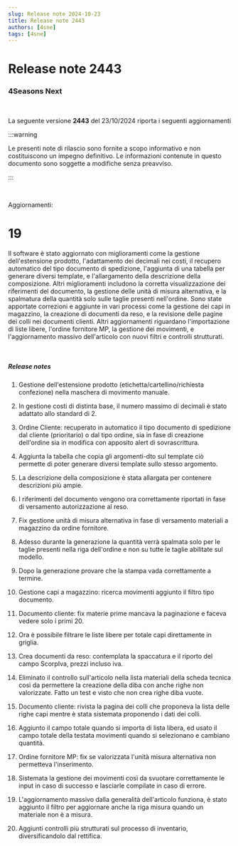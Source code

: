 ```yaml
---
slug: Release note 2024-10-23
title: Release note 2443
authors: [4sne]
tags: [4sne]
---
```

# Release note 2443

### 4Seasons Next

&nbsp;

La seguente versione **2443** del 23\/10\/2024 riporta i seguenti aggiornamenti


:::warning

Le presenti note di rilascio sono fornite a scopo informativo e non costituiscono un impegno definitivo. Le informazioni contenute in questo documento sono soggette a modifiche senza preavviso.

:::

<!-- truncate -->


&nbsp;

Aggiornamenti\:

# 19

Il software è stato aggiornato con miglioramenti come la gestione dell'estensione prodotto, l'adattamento dei decimali nei costi, il recupero automatico del tipo documento di spedizione, l'aggiunta di una tabella per generare diversi template, e l'allargamento della descrizione della composizione. Altri miglioramenti includono la corretta visualizzazione dei riferimenti del documento, la gestione delle unità di misura alternativa, e la spalmatura della quantità solo sulle taglie presenti nell'ordine. Sono state apportate correzioni e aggiunte in vari processi come la gestione dei capi in magazzino, la creazione di documenti da reso, e la revisione delle pagine dei colli nei documenti clienti. Altri aggiornamenti riguardano l'importazione di liste libere, l'ordine fornitore MP, la gestione dei movimenti, e l'aggiornamento massivo dell'articolo con nuovi filtri e controlli strutturati.

&nbsp;

##### Release notes

1. Gestione dell'estensione prodotto (etichetta/cartellino/richiesta confezione) nella maschera di movimento manuale. 

2. In gestione costi di distinta base, il numero massimo di decimali è stato adattato allo standard di 2.

3. Ordine Cliente: recuperato in automatico il tipo documento di spedizione dal cliente (prioritario) o dal tipo ordine, sia in fase di creazione dell'ordine sia in modifica con apposito alert di sovrascrittura.

4. Aggiunta la tabella che copia gli argomenti-dto sul template ciò permette di poter generare diversi template sullo stesso argomento.

5. La descrizione della composizione è stata allargata per contenere descrizioni più ampie.

6. I riferimenti del documento vengono ora correttamente riportati in fase di versamento autorizzazione al reso.

7. Fix gestione unità di misura alternativa in fase di versamento materiali a magazzino da ordine fornitore.

8. Adesso durante la generazione la quantità verrà spalmata solo per le taglie presenti nella riga dell'ordine e non su tutte le taglie abilitate sul modello.

9. Dopo la generazione provare che la stampa vada correttamente a termine.

10. Gestione capi a magazzino: ricerca movimenti aggiunto il filtro tipo documento.

11. Documento cliente: fix materie prime mancava la paginazione e faceva vedere solo i primi 20.

12. Ora è possibile filtrare le liste libere per totale capi direttamente in griglia.

13. Crea documenti da reso: contemplata la spaccatura e il riporto del campo ScorpIva, prezzi incluso iva.

14. Eliminato il controllo sull'articolo nella lista materiali della scheda tecnica così da permettere la creazione della diba con anche righe non valorizzate. Fatto un test e visto che non crea righe diba vuote.

15. Documento cliente: rivista la pagina dei colli che proponeva la lista delle righe capi mentre è stata sistemata proponendo i dati dei colli.

16. Aggiunto il campo totale quando si importa di lista libera, ed usato il campo totale della testata movimenti quando si selezionano e cambiano quantità.

17. Ordine fornitore MP: fix se valorizzata l'unità misura alternativa non permetteva l'inserimento.

18. Sistemata la gestione dei movimenti così da svuotare correttamente le input in caso di successo e lasciarle compilate in caso di errore.

19. L'aggiornamento massivo dalla generalità dell'articolo funziona, è stato aggiunto il filtro per aggiornare anche la riga misura quando un materiale non è a misura.

20. Aggiunti controlli più strutturati sul processo di inventario, diversificandolo dal rettifica.
